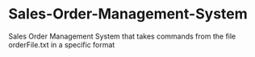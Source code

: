 # Sales-Order-Management-System
Sales Order Management System that takes commands from the file orderFile.txt in a specific format

